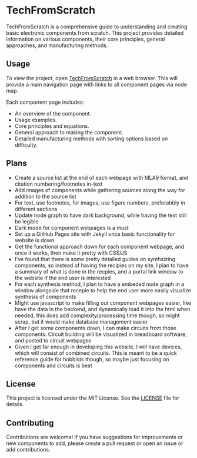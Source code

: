 # TechFromScratch
TechFromScratch is a comprehensive guide to understanding and creating basic electronic components from scratch. This project provides detailed information on various components, their core principles, general approaches, and manufacturing methods.

## Usage
To view the project, open [TechFromScratch](https://cthulhuisright.github.io/TechFromScratch/) in a web browser. This will provide a main navigation page with links to all component pages via node map.

Each component page includes:
- An overview of the component.
- Usage examples.
- Core principles and equations.
- General approach to making the component.
- Detailed manufacturing methods with sorting options based on difficulty.

## Plans
- Create a source list at the end of each webpage with MLA9 format, and citation numbering/footnotes in-text
- Add images of components while gathering sources along the way for addition to the source list
- For text, use footnotes, for images, use figure numbers, preferabbly in different sections
- Update node graph to have dark background, while having the text still be legible
- Dark mode for component webpages is a must
- Set up a GitHub Pages site with Jekyll once basic functionality for website is down
- Get the functional approach down for each component webpage, and once it works, then make it pretty with CSS/JS
- I've found that there is some pretty detailed guides on synthsizing components, so instead of having the recipies on my site, I plan to have a summary of what is done in the recpies, and a portal link window to the website if the end user is interested
- For each synthesis method, I plan to have a embeded node graph in a window alongside that recepie to help the end user more easily visualize synthesis of components
- Might use javascript to make filling out component webpages easier, like have the data in the backend, and dynamically load it into the html when needed, this does add complexity/processing time though, so might scrap, but it would make database management easier
- After I get some components down, I can make circuits from those components. Circuit building will be visualized in breadboard software, and posted to circuit webpages
- Given I get far enough in developing this website, I will have devices, which will consist of combined circuits. This is meant to be a quick reference guide for hobbists though, so maybe just focusing on components and circuits is best

## License
This project is licensed under the MIT License. See the [LICENSE](LICENSE) file for details.

## Contributing
Contributions are welcome! If you have suggestions for improvements or new components to add, please create a pull request or open an issue or add contributions.
